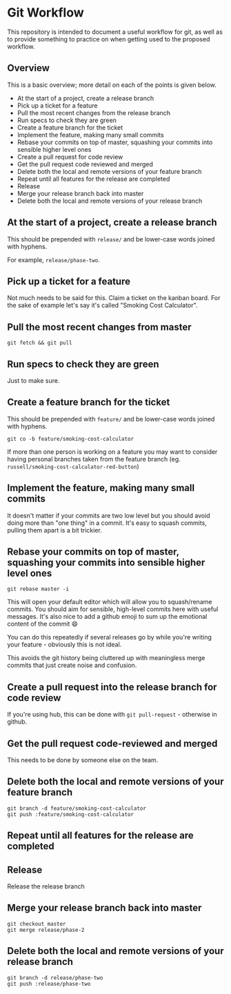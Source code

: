 # Git Workflow

This repository is intended to document a useful workflow for git, as well as to provide something to practice on when getting used to the proposed workflow.

## Overview

This is a basic overview; more detail on each of the points is given below.

* At the start of a project, create a release branch
* Pick up a ticket for a feature
* Pull the most recent changes from the release branch
* Run specs to check they are green
* Create a feature branch for the ticket
* Implement the feature, making many small commits
* Rebase your commits on top of master, squashing your commits into sensible higher level ones
* Create a pull request for code review
* Get the pull request code reviewed and merged
* Delete both the local and remote versions of your feature branch
* Repeat until all features for the release are completed
* Release
* Merge your release branch back into master
* Delete both the local and remote versions of your release branch

## At the start of a project, create a release branch

This should be prepended with `release/` and be lower-case words joined with hyphens.

For example, `release/phase-two`.

## Pick up a ticket for a feature

Not much needs to be said for this. Claim a ticket on the kanban board.
For the sake of example let's say it's called "Smoking Cost Calculator".

## Pull the most recent changes from master

    git fetch && git pull

## Run specs to check they are green

Just to make sure.

## Create a feature branch for the ticket

This should be prepended with `feature/` and be lower-case words joined with hyphens.

    git co -b feature/smoking-cost-calculator

If more than one person is working on a feature you may want to consider having personal branches taken from the feature branch (eg. `russell/smoking-cost-calculator-red-button`)

## Implement the feature, making many small commits

It doesn't matter if your commits are two low level but you should avoid doing more than "one thing" in a commit. It's easy to squash commits, pulling them apart is a bit trickier.

## Rebase your commits on top of master, squashing your commits into sensible higher level ones

    git rebase master -i

This will open your default editor which will allow you to squash/rename commits.
You should aim for sensible, high-level commits here with useful messages.
It's also nice to add a github emoji to sum up the emotional content of the commit :smile:

You can do this repeatedly if several releases go by while you're writing your feature - obviously this is not ideal.

This avoids the git history being cluttered up with meaningless merge commits that just create noise and confusion.

## Create a pull request into the release branch for code review

If you're using hub, this can be done with `git pull-request` - otherwise in github.

## Get the pull request code-reviewed and merged

This needs to be done by someone else on the team.

## Delete both the local and remote versions of your feature branch

    git branch -d feature/smoking-cost-calculator
    git push :feature/smoking-cost-calculator

## Repeat until all features for the release are completed

## Release

Release the release branch

## Merge your release branch back into master

    git checkout master
    git merge release/phase-2

## Delete both the local and remote versions of your release branch

    git branch -d release/phase-two
    git push :release/phase-two

